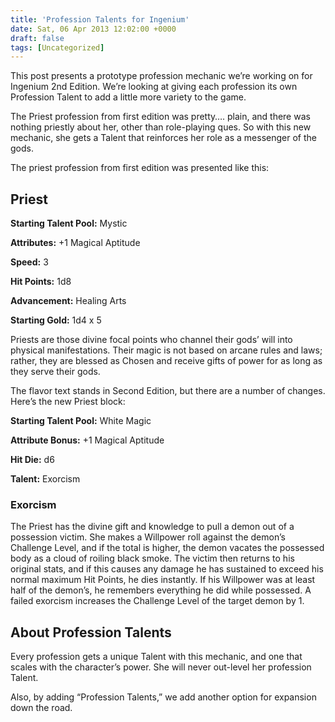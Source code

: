 ```yaml
---
title: 'Profession Talents for Ingenium'
date: Sat, 06 Apr 2013 12:02:00 +0000
draft: false
tags: [Uncategorized]
---
```


This post presents a prototype profession mechanic we’re working on for Ingenium 2nd Edition. We’re looking at giving each profession its own Profession Talent to add a little more variety to the game.

The Priest profession from first edition was pretty…. plain, and there was nothing priestly about her, other than role-playing ques. So with this new mechanic, she gets a Talent that reinforces her role as a messenger of the gods.

The priest profession from first edition was presented like this:

Priest
------

**Starting Talent Pool:** Mystic

**Attributes:** +1 Magical Aptitude

**Speed:** 3

**Hit Points:** 1d8

**Advancement:** Healing Arts

**Starting Gold:** 1d4 x 5

Priests are those divine focal points who channel their gods’ will into physical manifestations. Their magic is not based on arcane rules and laws; rather, they are blessed as Chosen and receive gifts of power for as long as they serve their gods.

The flavor text stands in Second Edition, but there are a number of changes. Here’s the new Priest block:

**Starting Talent Pool:** White Magic

**Attribute Bonus:** +1 Magical Aptitude

**Hit Die:** d6

**Talent:** Exorcism

### Exorcism

The Priest has the divine gift and knowledge to pull a demon out of a possession victim. She makes a Willpower roll against the demon’s Challenge Level, and if the total is higher, the demon vacates the possessed body as a cloud of roiling black smoke. The victim then returns to his original stats, and if this causes any damage he has sustained to exceed his normal maximum Hit Points, he dies instantly. If his Willpower was at least half of the demon’s, he remembers everything he did while possessed. A failed exorcism increases the Challenge Level of the target demon by 1.

About Profession Talents
------------------------

Every profession gets a unique Talent with this mechanic, and one that scales with the character’s power. She will never out-level her profession Talent.

Also, by adding “Profession Talents,” we add another option for expansion down the road.